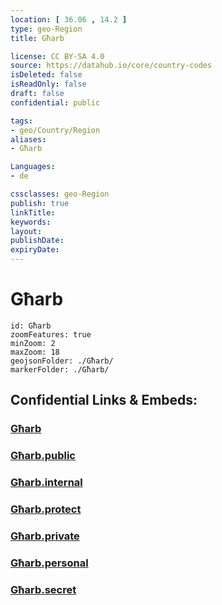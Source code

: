```yaml
---
location: [ 36.06 , 14.2 ] 
type: geo-Region
title: Għarb

license: CC BY-SA 4.0
source: https://datahub.io/core/country-codes
isDeleted: false
isReadOnly: false
draft: false
confidential: public

tags:
- geo/Country/Region
aliases:
- Għarb

Languages:
- de

cssclasses: geo-Region
publish: true
linkTitle: 
keywords: 
layout: 
publishDate: 
expiryDate: 
---
```


# Għarb

```leaflet
id: Għarb
zoomFeatures: true 
minZoom: 2 
maxZoom: 18
geojsonFolder: ./Għarb/
markerFolder: ./Għarb/
```


## Confidential Links & Embeds: 

### [Għarb](/_Standards/Earth/Continent/Europe/Europe~South/Malta/Regions~Malta/Għawdex/counties~Għawdex/Għarb.md) 

### [Għarb.public](/_public/Earth/Continent/Europe/Europe~South/Malta/Regions~Malta/Għawdex/counties~Għawdex/Għarb.public.md) 

### [Għarb.internal](/_internal/Earth/Continent/Europe/Europe~South/Malta/Regions~Malta/Għawdex/counties~Għawdex/Għarb.internal.md) 

### [Għarb.protect](/_protect/Earth/Continent/Europe/Europe~South/Malta/Regions~Malta/Għawdex/counties~Għawdex/Għarb.protect.md) 

### [Għarb.private](/_private/Earth/Continent/Europe/Europe~South/Malta/Regions~Malta/Għawdex/counties~Għawdex/Għarb.private.md) 

### [Għarb.personal](/_personal/Earth/Continent/Europe/Europe~South/Malta/Regions~Malta/Għawdex/counties~Għawdex/Għarb.personal.md) 

### [Għarb.secret](/_secret/Earth/Continent/Europe/Europe~South/Malta/Regions~Malta/Għawdex/counties~Għawdex/Għarb.secret.md)

